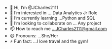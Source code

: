 - 👋 Hi, I’m @JCharles2111
- 👀 I’m interested in ... Data Analytics Jr Role
- 🌱 I’m currently learning ...Python and SQL
- 💞️ I’m looking to collaborate on ... Any project
- 📫 How to reach me ...JCharles2111@gmail.com
- 😄 Pronouns: ...She/Her
- ⚡ Fun fact: ...I love travel and the gym!

<!---
JCharles2111/JCharles2111 is a ✨ special ✨ repository because its `README.md` (this file) appears on your GitHub profile.
You can click the Preview link to take a look at your changes.
--->
